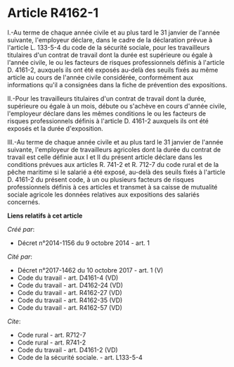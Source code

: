 # Article R4162-1

I.-Au terme de chaque année civile et au plus tard le 31 janvier de l'année suivante, l'employeur déclare, dans le cadre de
la déclaration prévue à l'article L. 133-5-4 du code de la sécurité sociale, pour les travailleurs titulaires d'un contrat de
travail dont la durée est supérieure ou égale à l'année civile, le ou les facteurs de risques professionnels définis à
l'article D. 4161-2, auxquels ils ont été exposés au-delà des seuils fixés au même article au cours de l'année civile
considérée, conformément aux informations qu'il a consignées dans la fiche de prévention des expositions. 

II.-Pour les travailleurs titulaires d'un contrat de travail dont la durée, supérieure ou égale à un mois, débute ou s'achève
en cours d'année civile, l'employeur déclare dans les mêmes conditions le ou les facteurs de risques professionnels définis à
l'article D. 4161-2 auxquels ils ont été exposés et la durée d'exposition. 

III.-Au terme de chaque année civile et au plus tard le 31 janvier de l'année suivante, l'employeur de travailleurs agricoles
dont la durée du contrat de travail est celle définie aux I et II du présent article déclare dans les conditions prévues aux
articles R. 741-2 et R. 712-7 du code rural et de la pêche maritime si le salarié a été exposé, au-delà des seuils fixés à
l'article D. 4161-2 du présent code, à un ou plusieurs facteurs de risques professionnels définis à ces articles et transmet
à sa caisse de mutualité sociale agricole les données relatives aux expositions des salariés concernés.

**Liens relatifs à cet article**

_Créé par_:

  - Décret n°2014-1156 du 9 octobre 2014 - art. 1

_Cité par_:

  - Décret n°2017-1462 du 10 octobre 2017 - art. 1 (V)
  - Code du travail - art. D4161-4 (VD)
  - Code du travail - art. D4162-24 (VD)
  - Code du travail - art. R4162-27 (VD)
  - Code du travail - art. R4162-35 (VD)
  - Code du travail - art. R4162-57 (VD)

_Cite_:

  - Code rural - art. R712-7
  - Code rural - art. R741-2
  - Code du travail - art. D4161-2 (VD)
  - Code de la sécurité sociale. - art. L133-5-4
